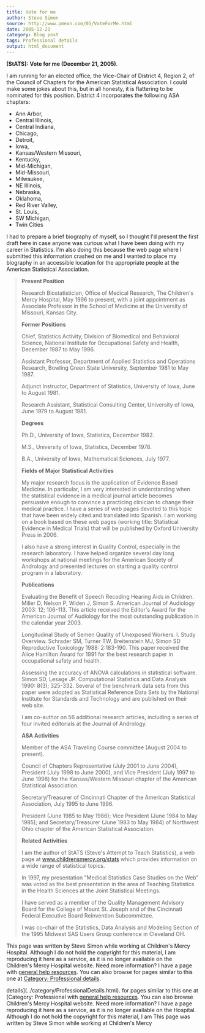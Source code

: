 ```yaml
---
title: Vote for me
author: Steve Simon
source: http://www.pmean.com/05/VoteForMe.html
date: 2005-12-21
category: Blog post
tags: Professional details
output: html_document
---
```

**[StATS]:** **Vote for me (December 21, 2005)**.

I am running for an elected office, the Vice-Chair of District 4, Region
2, of the Council of Chapters for the American Statistical Association.
I could make some jokes about this, but in all honesty, it is flattering
to be nominated for this position. District 4 incorporates the following
ASA chapters:

-   Ann Arbor,
-   Central Illinois,
-   Central Indiana,
-   Chicago,
-   Detroit,
-   Iowa,
-   Kansas/Western Missouri,
-   Kentucky,
-   Mid-Michigan,
-   Mid-Missouri,
-   Milwaukee,
-   NE Illinois,
-   Nebraska,
-   Oklahoma,
-   Red River Valley,
-   St. Louis,
-   SW Michigan,
-   Twin Cities

I had to prepare a brief biography of myself, so I thought I\'d present
the first draft here in case anyone was curious what I have been doing
with my career in Statistics. I\'m also doing this because the web page
where I submitted this information crashed on me and I wanted to place
my biography in an accessible location for the appropriate people at the
American Statistical Association.

> **Present Position**
>
> Research Biostatistician, Office of Medical Research, The Children\'s
> Mercy Hospital, May 1996 to present, with a joint appointment as
> Associate Professor in the School of Medicine at the University of
> Missouri, Kansas City.
>
> **Former Positions**
>
> Chief, Statistics Activity, Division of Biomedical and Behavioral
> Science, National Institute for Occupational Safety and Health,
> December 1987 to May 1996.
>
> Assistant Professor, Department of Applied Statistics and Operations
> Research, Bowling Green State University, September 1981 to May 1987.
>
> Adjunct Instructor, Department of Statistics, University of Iowa, June
> to August 1981.
>
> Research Assistant, Statistical Consulting Center, University of Iowa,
> June 1979 to August 1981.
>
> **Degrees**
>
> Ph.D., University of Iowa, Statistics, December 1982.
>
> M.S., University of Iowa, Statistics, December 1978.
>
> B.A., University of Iowa, Mathematical Sciences, July 1977.
>
> **Fields of Major Statistical Activities**
>
> My major research focus is the application of Evidence Based Medicine.
> In particular, I am very interested in understanding when the
> statistical evidence in a medical journal article becomes persuasive
> enough to convince a practicing clinician to change their medical
> practice. I have a series of web pages devoted to this topic that have
> been widely cited and translated into Spanish. I am working on a book
> based on these web pages (working title: Statistical Evidence in
> Medical Trials) that will be published by Oxford University Press in
> 2006.
>
> I also have a strong interest in Quality Control, especially in the
> research laboratory. I have helped organize several day long workshops
> at national meetings for the American Society of Andrology and
> presented lectures on starting a quality control program in a
> laboratory.
>
> **Publications**
>
> Evaluating the Benefit of Speech Recoding Hearing Aids in Children.
> Miller D, Nelson P, Widen J, Simon S. American Journal of Audiology
> 2003: 12; 106-113. This article received the Editor\'s Award for the
> American Journal of Audiology for the most outstanding publication in
> the calendar year 2003.
>
> Longitudinal Study of Semen Quality of Unexposed Workers. I. Study
> Overview. Schrader SM, Turner TW, Breitenstein MJ, Simon SD
> Reproductive Toxicology 1988: 2:183-190. This paper received the Alice
> Hamilton Award for 1991 for the best research paper in occupational
> safety and health.
>
> Assessing the accuracy of ANOVA calculations in statistical software.
> Simon SD, Lesage JP. Computational Statistics and Data Analysis 1990:
> 8(3); 325-332. Several of the benchmark data sets from this paper were
> adopted as Statistical Reference Data Sets by the National Institute
> for Standards and Technology and are published on their web site.
>
> I am co-author on 56 additional research articles, including a series
> of four invited editorials at the Journal of Andrology.
>
> **ASA Activities**
>
> Member of the ASA Traveling Course committee (August 2004 to present).
>
> Council of Chapters Representative (July 2001 to June 2004), President
> (July 1998 to June 2000), and Vice President (July 1997 to June 1998)
> for the Kansas/Western Missouri chapter of the American Statistical
> Association.
>
> Secretary/Treasurer of Cincinnati Chapter of the American Statistical
> Association, July 1995 to June 1996.
>
> President (June 1985 to May 1986); Vice President (June 1984 to May
> 1985); and Secretary/Treasurer (June 1983 to May 1984) of Northwest
> Ohio chapter of the American Statistical Association.
>
> **Related Activities**
>
> I am the author of StATS (Steve\'s Attempt to Teach Statistics), a web
> page at www.childrensmercy.org/stats which provides information on a
> wide range of statistical topics.
>
> In 1997, my presentation \"Medical Statistics Case Studies on the
> Web\" was voted as the best presentation in the area of Teaching
> Statistics in the Health Sciences at the Joint Statistical Meetings.
>
> I have served as a member of the Quality Management Advisory Board for
> the College of Mount St. Joseph and of the Cincinnati Federal
> Executive Board Reinvention Subcommittee.
>
> I was co-chair of the Statistics, Data Analysis and Modeling Section
> of the 1995 Midwest SAS Users Group conference in Cleveland OH.

This page was written by Steve Simon while working at Children\'s Mercy
Hospital. Although I do not hold the copyright for this material, I am
reproducing it here as a service, as it is no longer available on the
Children\'s Mercy Hospital website. Need more information? I have a page
with [general help resources](../GeneralHelp.html). You can also browse
for pages similar to this one at [Category: Professional
details](../category/ProfessionalDetails.html).
<!---More--->
details](../category/ProfessionalDetails.html).
for pages similar to this one at [Category: Professional
with [general help resources](../GeneralHelp.html). You can also browse
Children\'s Mercy Hospital website. Need more information? I have a page
reproducing it here as a service, as it is no longer available on the
Hospital. Although I do not hold the copyright for this material, I am
This page was written by Steve Simon while working at Children\'s Mercy

<!---Do not use
**[StATS]:** **Vote for me (December 21, 2005)**.
This page was written by Steve Simon while working at Children\'s Mercy
Hospital. Although I do not hold the copyright for this material, I am
reproducing it here as a service, as it is no longer available on the
Children\'s Mercy Hospital website. Need more information? I have a page
with [general help resources](../GeneralHelp.html). You can also browse
for pages similar to this one at [Category: Professional
details](../category/ProfessionalDetails.html).
--->

